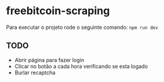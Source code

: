 # freebitcoin-scraping

Para executar o projeto rode o seguinte comando: `npm run dev`
## TODO
- Abrir página para fazer login
- Clicar no botão a cada hora verificando se esta logado
- Burlar recaptcha